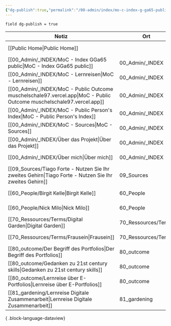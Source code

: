 ```yaml
---
{"dg-publish":true,"permalink":"/00-admin/index/mo-c-index-g-ga65-public/","tags":["class/index"],"created":"2023-11-05T15:42:30.537+01:00","updated":"2023-11-07T21:46:28.881+01:00"}
---
```



`field dg-publish = true`

| Notiz                                                                                                                   | Ort                 | Erstellt          |
| ----------------------------------------------------------------------------------------------------------------------- | ------------------- | ----------------- |
| [[Public Home\|Public Home]]                                                                                         |                     | November 05, 2023 |
| [[00_Admin/_INDEX/MoC - Index GGa65 public\|MoC - Index GGa65 public]]                                               | 00_Admin/_INDEX     | November 05, 2023 |
| [[00_Admin/_INDEX/MoC - Lernreisen\|MoC - Lernreisen]]                                                               | 00_Admin/_INDEX     | October 20, 2023  |
| [[00_Admin/_INDEX/MoC - Public Outcome muschelschale97.vercel.app\|MoC - Public Outcome muschelschale97.vercel.app]] | 00_Admin/_INDEX     | November 07, 2023 |
| [[00_Admin/_INDEX/MoC - Public Person's Index\|MoC - Public Person's Index]]                                         | 00_Admin/_INDEX     | November 06, 2023 |
| [[00_Admin/_INDEX/MoC - Sources\|MoC - Sources]]                                                                     | 00_Admin/_INDEX     | October 13, 2023  |
| [[00_Admin/_INDEX/Über das Projekt\|Über das Projekt]]                                                               | 00_Admin/_INDEX     | November 05, 2023 |
| [[00_Admin/_INDEX/Über mich\|Über mich]]                                                                             | 00_Admin/_INDEX     | November 05, 2023 |
| [[09_Sources/Tiago Forte - Nutzen Sie Ihr zweites Gehirn\|Tiago Forte - Nutzen Sie Ihr zweites Gehirn]]              | 09_Sources          | November 06, 2023 |
| [[60_People/Birgit Kelle\|Birgit Kelle]]                                                                             | 60_People           | November 06, 2023 |
| [[60_People/Nick Milo\|Nick Milo]]                                                                                   | 60_People           | May 11, 2023      |
| [[70_Ressources/Terms/Digital Garden\|Digital Garden]]                                                               | 70_Ressources/Terms | November 06, 2023 |
| [[70_Ressources/Terms/Frausein\|Frausein]]                                                                           | 70_Ressources/Terms | November 06, 2023 |
| [[80_outcome/Der Begriff des Portfolios\|Der Begriff des Portfolios]]                                                | 80_outcome          | October 15, 2023  |
| [[80_outcome/Gedanken zu 21st century skills\|Gedanken zu 21st century skills]]                                      | 80_outcome          | April 15, 2023    |
| [[80_outcome/Lernreise über E-Portfolios\|Lernreise über E-Portfolios]]                                              | 80_outcome          | October 15, 2023  |
| [[81_gardening/Lernreise Digitale Zusammenarbeit\|Lernreise Digitale Zusammenarbeit]]                                | 81_gardening        | November 05, 2023 |

{ .block-language-dataview}
